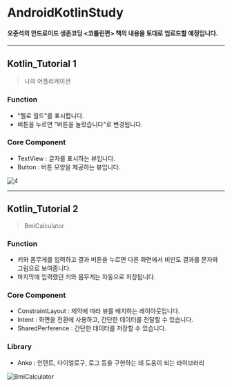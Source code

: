 # AndroidKotlinStudy

<h4>오준석의 안드로이드 생존코딩 <코틀린편> 책의 내용을 토대로 업로드할 예정입니다.</h4>

------------
## Kotlin_Tutorial 1
> 나의 어플리케이션

### Function
- "헬로 월드"를 표시합니다.
- 버튼을 누르면 "버튼을 눌렀습니다"로 변경됩니다.

### Core Component
- TextView : 글자를 표시하는 뷰입니다.
- Button : 버튼 모양을 제공하는 뷰입니다.

![4](https://user-images.githubusercontent.com/43715399/57342970-43ddbf00-717c-11e9-91aa-f1d941e24232.gif)

------------
## Kotlin_Tutorial 2
> BmiCalculator

### Function
- 키와 몸무게를 입력하고 결과 버튼을 누르면 다른 화면에서 비만도 결과를 문자와 그림으로 보여줍니다.
- 마지막에 입력했던 키와 몸무게는 자동으로 저장됩니다.

### Core Component
- ConstraintLayout : 제약에 따라 뷰를 배치하는 레이아웃입니다.
- Intent : 화면을 전환에 사용하고, 간단한 데이터를 전달할 수 있습니다.
- SharedPerference : 간단한 데이터를 저장할 수 있습니다.

### Library
- Anko : 인텐트, 다이얼로구, 로그 등을 구현하는 데 도움이 되는 라이브러리

![BmiCalculator](https://user-images.githubusercontent.com/43715399/57494510-8fbb7000-7304-11e9-9d4d-25fd5c65ed93.gif)

